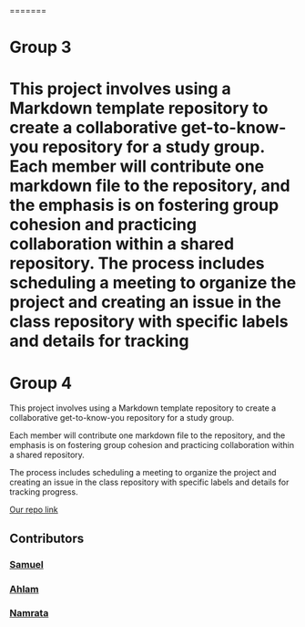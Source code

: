 =======
# Group 3

This project involves using a Markdown template repository to create a
collaborative get-to-know-you repository for a study group. Each member will
contribute one markdown file to the repository, and the emphasis is on fostering
group cohesion and practicing collaboration within a shared repository. The
process includes scheduling a meeting to organize the project and creating an
issue in the class repository with specific labels and details for tracking
=======
# Group 4

This project involves using a Markdown template repository to create a
collaborative get-to-know-you repository for a study group.

Each member will contribute one markdown file to the repository, and the
emphasis is on fostering group cohesion and practicing collaboration within a
shared repository.

The process includes scheduling a meeting to organize the project and creating
an issue in the class repository with specific labels and details for tracking
progress.

[Our repo link](https://github.com/BF-FrontEnd-class-2024/group3-intro)

## Contributors

### [Samuel](/members/samuel.md)

### [Ahlam](/members/ahlam.md)

### [Namrata](/members/namrataaa.md)
